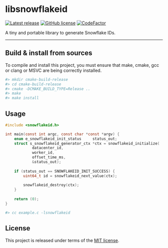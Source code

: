 # libsnowflakeid

[![Latest release](https://img.shields.io/badge/latest_release-1.2.0-orange.svg)](https://github.com/thibaultmeyer/libsnowflakeid/releases)
[![GitHub license](https://img.shields.io/badge/license-MIT-blue.svg)](https://github.com/thibaultmeyer/libsnowflakeid/blob/master/LICENSE)
[![CodeFactor](https://www.codefactor.io/repository/github/thibaultmeyer/libsnowflakeid/badge)](https://www.codefactor.io/repository/github/thibaultmeyer/libsnowflakeid)

A tiny and portable library to generate Snowflake IDs.
*****

## Build & install from sources
To compile and install this project, you must ensure that make, cmake, gcc or
clang or MSVC are being correctly installed.

```bash
#> mkdir cmake-build-release
#> cd cmake-build-release
#> cmake -DCMAKE_BUILD_TYPE=Release ..
#> make
#> make install
```

## Usage
```c
#include <snowflakeid.h>

int main(const int argc, const char *const *argv) {
    enum e_snowflakeid_init_status     status_out;
    struct s_snowflakeid_generator_ctx *ctx = snowflakeid_initialize(
            datacenter_id,
            worker_id,
            offset_time_ms,
            &status_out);
    
    if (status_out == SNOWFLAKEID_INIT_SUCCESS) {
        uint64_t id = snowflakeid_next_value(ctx);
        
        snowflakeid_destroy(ctx);
    }
    
    return (0);
}
```

```bash
#> cc example.c -lsnowflakeid
```


## License
This project is released under terms of the [MIT license](https://github.com/thibaultmeyer/libsnowflakeid/blob/master/LICENSE).
